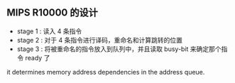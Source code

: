 ## MIPS R10000 的设计
- stage 1 : 读入 4 条指令
- stage 2 : 对于 4 条指令进行译码，重命名和计算跳转的位置
- stage 3 : 将被重命名的指令放入到队列中，并且读取 busy-bit 来确定那个指令 ready 了

it determines memory address dependencies in the address queue.

